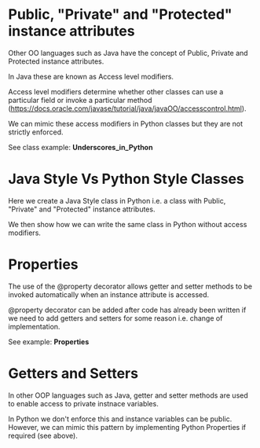 # Public, "Private" and "Protected" instance attributes
Other OO languages such as Java have the concept of Public, Private and Protected instance attributes.

In Java these are known as Access level modifiers.

Access level modifiers determine whether other classes can use a particular field or invoke a particular method (https://docs.oracle.com/javase/tutorial/java/javaOO/accesscontrol.html).

We can mimic these access modifiers in Python classes but they are not strictly enforced. 

See class example: <strong>Underscores_in_Python</strong>

# Java Style Vs Python Style Classes
Here we create a Java Style class in Python i.e. a class with Public, "Private" and "Protected" instance attributes.

We then show how we can write the same class in Python without access modifiers.

# Properties
The use of the @property decorator allows getter and setter methods to be invoked automatically when an instance attribute is accessed.

@property decorator can be added after code has already been written if we need to add getters and setters for some reason i.e. change of implementation. 

See example: <strong>Properties</strong>

# Getters and Setters
In other OOP languages such as Java, getter and setter methods are used to enable access to private instnace variables.

In Python we don't enforce this and instance variables can be public. However, we can mimic this pattern by implementing Python Properties if required (see above).


